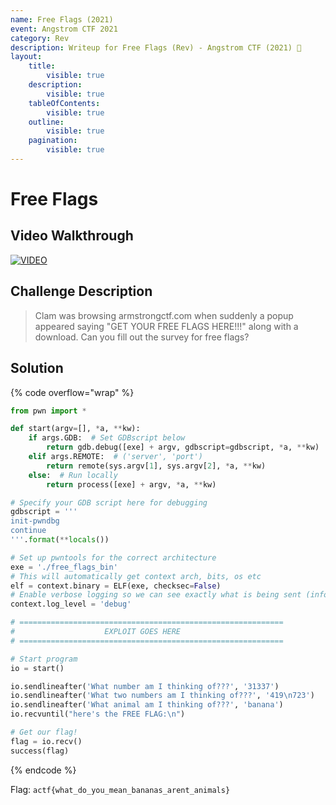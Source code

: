 ```yaml
---
name: Free Flags (2021)
event: Angstrom CTF 2021
category: Rev
description: Writeup for Free Flags (Rev) - Angstrom CTF (2021) 💜
layout:
    title:
        visible: true
    description:
        visible: true
    tableOfContents:
        visible: true
    outline:
        visible: true
    pagination:
        visible: true
---
```


# Free Flags

## Video Walkthrough

[![VIDEO](https://img.youtube.com/vi/MhkVkOpj5OI/0.jpg)](https://youtu.be/MhkVkOpj5OI?t=28s "Angstrom 2021: Free Flags")

## Challenge Description

> Clam was browsing armstrongctf.com when suddenly a popup appeared saying "GET YOUR FREE FLAGS HERE!!!" along with a download. Can you fill out the survey for free flags?

## Solution

{% code overflow="wrap" %}
```py
from pwn import *

def start(argv=[], *a, **kw):
    if args.GDB:  # Set GDBscript below
        return gdb.debug([exe] + argv, gdbscript=gdbscript, *a, **kw)
    elif args.REMOTE:  # ('server', 'port')
        return remote(sys.argv[1], sys.argv[2], *a, **kw)
    else:  # Run locally
        return process([exe] + argv, *a, **kw)

# Specify your GDB script here for debugging
gdbscript = '''
init-pwndbg
continue
'''.format(**locals())

# Set up pwntools for the correct architecture
exe = './free_flags_bin'
# This will automatically get context arch, bits, os etc
elf = context.binary = ELF(exe, checksec=False)
# Enable verbose logging so we can see exactly what is being sent (info/debug)
context.log_level = 'debug'

# ===========================================================
#                    EXPLOIT GOES HERE
# ===========================================================

# Start program
io = start()

io.sendlineafter('What number am I thinking of???', '31337')
io.sendlineafter('What two numbers am I thinking of???', '419\n723')
io.sendlineafter('What animal am I thinking of???', 'banana')
io.recvuntil("here's the FREE FLAG:\n")

# Get our flag!
flag = io.recv()
success(flag)
```
{% endcode %}

Flag: `actf{what_do_you_mean_bananas_arent_animals}`
